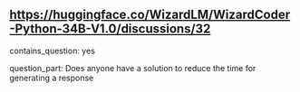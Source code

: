 ## https://huggingface.co/WizardLM/WizardCoder-Python-34B-V1.0/discussions/32

contains_question: yes

question_part: Does anyone have a solution to reduce the time for generating a response